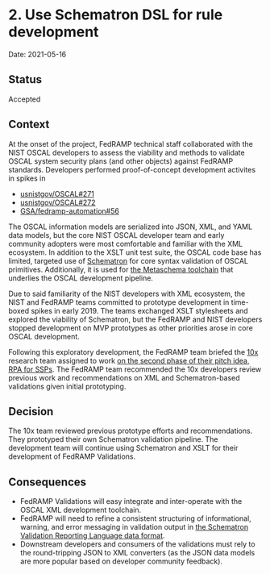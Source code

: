 # 2. Use Schematron DSL for rule development

Date: 2021-05-16

## Status

Accepted

## Context

At the onset of the project, FedRAMP technical staff collaborated with the NIST OSCAL developers to assess the viability and methods to validate OSCAL system security plans (and other objects) against FedRAMP standards. Developers performed proof-of-concept development activites in spikes in

- [usnistgov/OSCAL#271](https://github.com/usnistgov/OSCAL/issues/271)
- [usnistgov/OSCAL#272](https://github.com/usnistgov/OSCAL/issues/271)
- [GSA/fedramp-automation#56](https://github.com/GSA/fedramp-automation/issues/56)

The OSCAL information models are serialized into JSON, XML, and YAML data models, but the core NIST OSCAL developer team and early community adopters were most comfortable and familiar with the XML ecosystem. In addition to the XSLT unit test suite, the OSCAL code base has limited, targeted use of [Schematron](https://github.com/Schematron/schematron) for core syntax validation of OSCAL primitives. Additionally, it is used for [the Metaschema toolchain](https://pages.nist.gov/metaschema/) that underlies the OSCAL development pipeline.

Due to said familiarity of the NIST developers with XML ecosystem, the NIST and FedRAMP teams committed to prototype development in time-boxed spikes in early 2019. The teams exchanged XSLT stylesheets and explored the viability of Schematron, but the FedRAMP and NIST developers stopped development on MVP prototypes as other priorities arose in core OSCAL development.

Following this exploratory development, the FedRAMP team briefed the [10x](10x.gsa.gov) research team assigned to work [on the second phase of their pitch idea, RPA for SSPs](https://trello.com/c/2be80rHb/89-automated-security-authorization-processing-asap). The FedRAMP team recommended the 10x developers review previous work and recommendations on XML and Schematron-based validations given initial prototyping.

## Decision

The 10x team reviewed previous prototype efforts and recommendations. They prototyped their own Schematron validation pipeline. The development team will continue using Schematron and XSLT for their development of FedRAMP Validations.

## Consequences

- FedRAMP Validations will easy integrate and inter-operate with the OSCAL XML development toolchain.
- FedRAMP will need to refine a consistent structuring of informational, warning, and error messaging in validation output in [the Schematron Validation Reporting Language data format](https://github.com/schematron/schema).
- Downstream developers and consumers of the validations must rely to the round-tripping JSON to XML converters (as the JSON data models are more popular based on developer community feedback).
